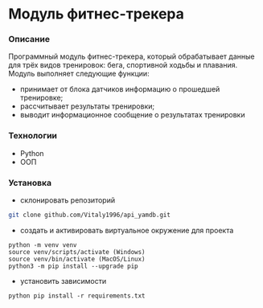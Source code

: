 # Модуль фитнес-трекера
### Описание
Программный модуль фитнес-трекера, который обрабатывает данные для трёх видов тренировок: бега, спортивной ходьбы и плавания. Модуль выполняет следующие функции:
- принимает от блока датчиков информацию о прошедшей тренировке;
- рассчитывает результаты тренировки;
- выводит информационное сообщение о результатах тренировки

### Технологии
- Python
- ООП

### Установка
- склонировать репозиторий

```sh
git clone github.com/Vitaly1996/api_yamdb.git
```
- создать и активировать виртуальное окружение для проекта

```commandline
python -m venv venv
source venv/scripts/activate (Windows)    
source venv/bin/activate (MacOS/Linux)
python3 -m pip install --upgrade pip
```
- установить зависимости

```commandline
python pip install -r requirements.txt
```
